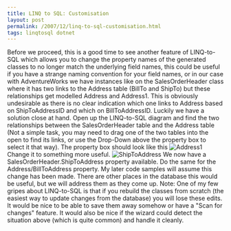 ```yaml
---
title: LINQ to SQL: Customisation
layout: post
permalink: /2007/12/linq-to-sql-customisation.html
tags: linqtosql dotnet
---
```


Before we proceed, this is a good time to see another feature of LINQ-to-SQL which allows you to change the property names of the generated classes to no longer match the underlying field names, this could be useful if you have a strange naming convention for your field names, or in our case with AdventureWorks we have instances like on the SalesOrderHeader class where it has two links to the Address table (BillTo and ShipTo) but these relationships get modelled Address and Address1.    This is obviously undesirable as there is no clear indication which one links to Address based on ShipToAddressID and which on BillToAddressID.     Luckily we have a solution close at hand.
Open up the LINQ-to-SQL diagram and find the two relationships between the SalesOrderHeader table and the Address table (Not a simple task, you may need to drag one of the two tables into the open to find its links, or use the Drop-Down above the property box to select it that way). The property box should look like this
![Address1](http://lh3.google.com/saintyc/R3haRExWViI/AAAAAAAAACo/Fx8Mue-Dd9g/Address14) 
Change it to something more useful.
![ShipToAddress](http://lh4.google.com/saintyc/R3haSUxWVkI/AAAAAAAAAC4/PxXnTcrTozQ/ShipToAddress4) 
We now have a SalesOrderHeader.ShipToAddress property available. Do the same for the Address/BillToAddress property. My later code samples will assume this change has been made.    There are other places in the database this would be useful, but we will address them as they come up.
Note: One of my few gripes about LINQ-to-SQL is that if you rebuild the classes from scratch (the easiest way to update changes from the database) you will lose these edits. It would be nice to be able to save them away somehow or have a "Scan for changes" feature. It would also be nice if the wizard could detect the situation above (which is quite common) and handle it cleanly.